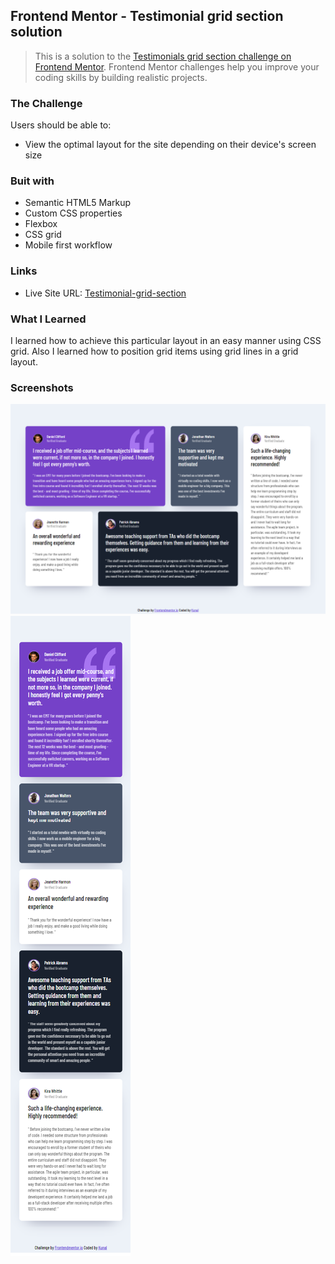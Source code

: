 ## Frontend Mentor - Testimonial grid section solution

> This is a solution to the [Testimonials grid section challenge on Frontend Mentor](https://www.frontendmentor.io/challenges/testimonials-grid-section-Nnw6J7Un7). Frontend Mentor challenges help you improve your coding skills by building realistic projects. 

### The Challenge

Users should be able to:
- View the optimal layout for the site depending on their device's screen size

### Buit with

- Semantic HTML5 Markup
- Custom CSS properties
- Flexbox
- CSS grid 
- Mobile first workflow

### Links

- Live Site URL: [Testimonial-grid-section](https://kunalbagnial.github.io/Testimonial-grid-section/)

### What I Learned

I learned how to achieve this particular layout in an easy manner using CSS grid. Also I learned how to position grid items using grid lines in a grid layout.

### Screenshots

![screenshot for desktop design](./images/screenshot-desktop.png)
![screenshot for mobile design](./images/screenshot-mobile.png)
